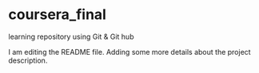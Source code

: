 # coursera_final
learning repository using Git &amp; Git hub

I am editing the README file. Adding some more details about the project description.
